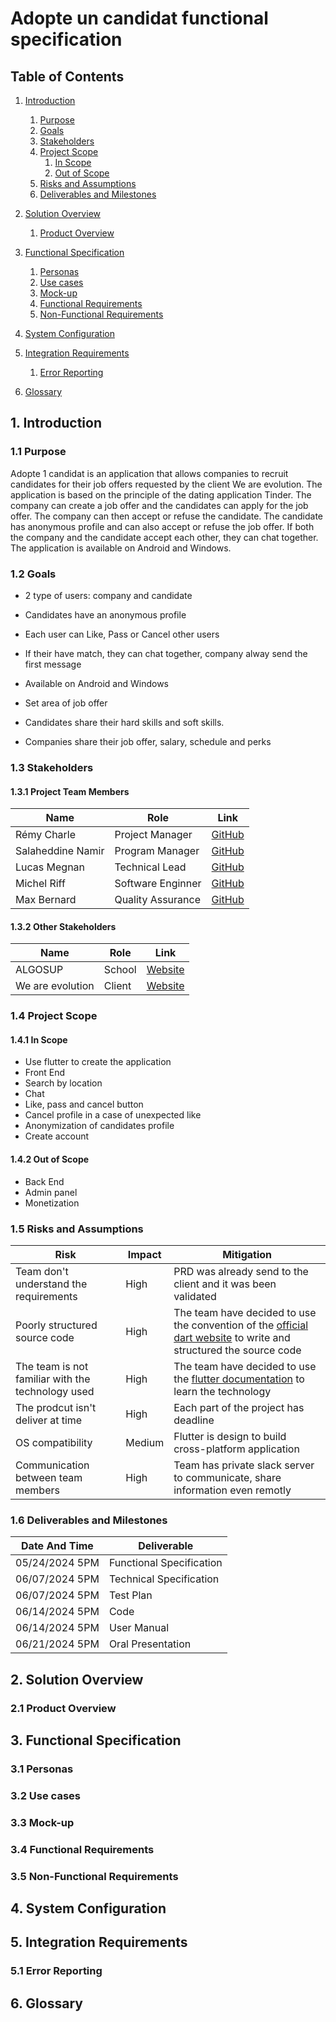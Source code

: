 # Adopte un candidat functional specification 

## Table of Contents

1. [Introduction](#1-introduction)
   1. [Purpose](#11-purpose)
   2. [Goals](#12-goals)
   3. [Stakeholders](#12-stakeholders)
   4. [Project Scope](#12-project-scope)
	    1. [In Scope](#141-in-scope)
	    2. [Out of Scope](#142-out-of-scope)
   5. [Risks and Assumptions](#14-risks-and-assumptions)
   6. [Deliverables and Milestones](#15-deliverables-and-milestones)
2. [Solution Overview](#2-solution-overview)
   1. [Product Overview](#21-product-overview)
3. [Functional Specification](#3-functional-specification)
   1. [Personas](#31-personas)
   2. [Use cases](#31-use-cases)
   3. [Mock-up](#32-mock-up)
   4. [Functional Requirements](#33-functional-requirements)
   5. [Non-Functional Requirements](#34-non-functional-requirements)
4. [System Configuration](#5-system-configuration)
   
5. [Integration Requirements](#6-integration-requirements)
   1. [Error Reporting](#61-error-reporting)
6. [Glossary](#7-glossary)


## 1. Introduction

### 1.1 Purpose
Adopte 1 candidat is an application that allows companies to recruit candidates for their job offers requested by the client We are evolution. The application is based on the principle of the dating application Tinder. The company can create a job offer and the candidates can apply for the job offer. The company can then accept or refuse the candidate. The candidate has anonymous profile and can also accept or refuse the job offer. If both the company and the candidate accept each other, they can chat together. The application is available on Android and Windows.

### 1.2 Goals

-  2 type of users: company and candidate
- Candidates have an anonymous profile
- Each user can Like, Pass or Cancel other users
- If their have match, they can chat together, company alway send the first message 

- Available on Android and Windows
- Set area of job offer
- Candidates share their hard skills and soft skills.
- Companies share their job offer, salary, schedule and perks 


### 1.3 Stakeholders

#### 1.3.1 Project Team Members
| Name | Role | Link |
|------|------|------|
| Rémy Charle     | Project Manager     |  [GitHub](https://github.com/RemyCHARLES)    |
|   Salaheddine Namir   | Program Manager     |  [GitHub](https://github.com/T3rryc)    |
|    Lucas Megnan  | Technical Lead          |  [GitHub](https://github.com/LucasMegnan)    |
|  Michel Riff    | Software Enginner          |   [GitHub](https://github.com/MichelRiff)   |
|  Max Bernard    | Quality Assurance         |   [GitHub](https://github.com/maxbernard3)   |

#### 1.3.2 Other Stakeholders
| Name | Role | Link |
|------|------|------|
|   ALGOSUP    | School     |  [Website](https://www.algosup.com/)    |
|We are evolution| Client	 |  [Website](https://www.we-are-evolution.com/)    |


### 1.4 Project Scope

#### 1.4.1 In Scope

- Use flutter to create the application
- Front End
- Search by location
- Chat
- Like, pass and cancel button
- Cancel profile in a case of unexpected like
- Anonymization of candidates profile
- Create account


#### 1.4.2 Out of Scope
- Back End
- Admin panel
- Monetization

### 1.5 Risks and Assumptions

| Risk| Impact| Mitigation|
|------|------|------|
|Team don't understand the requirements |High|PRD was already send to the client and it was been validated|
|Poorly structured source code|High|The team have decided to use the convention of the [official dart website](https://dart.dev/effective-dart/style) to write and structured the source code |
| The team is not familiar with the technology used | High | The team have decided to use the [flutter documentation](https://flutter.dev/docs) to learn the technology |
|The prodcut isn't deliver at time|High|Each part of the project has deadline|
|OS compatibility|Medium| Flutter is design to build cross-platform application|
|Communication between team members|High|Team has private slack server to communicate, share information even remotly|

### 1.6 Deliverables and Milestones
|Date And Time | Deliverable |
|-------------|-------------|
|      05/24/2024 5PM       |    Functional Specification         |
|	  06/07/2024 5PM       |    Technical Specification             |
|	  06/07/2024 5PM       |    Test Plan             |
|	  06/14/2024 5PM       |    Code            |
|	  06/14/2024 5PM       |    User Manual            |
|	  06/21/2024 5PM       |    Oral Presentation            |


## 2. Solution Overview

### 2.1 Product Overview




## 3. Functional Specification

### 3.1 Personas

### 3.2 Use cases

### 3.3 Mock-up

### 3.4 Functional Requirements

### 3.5 Non-Functional Requirements



## 4. System Configuration

## 5. Integration Requirements

### 5.1 Error Reporting



## 6. Glossary



